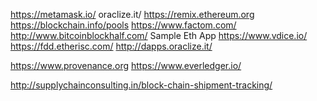 https://metamask.io/
oraclize.it/
https://remix.ethereum.org
https://blockchain.info/pools
https://www.factom.com/
http://www.bitcoinblockhalf.com/
Sample Eth App
https://www.vdice.io/
https://fdd.etherisc.com/
http://dapps.oraclize.it/

https://www.provenance.org
https://www.everledger.io/


http://supplychainconsulting.in/block-chain-shipment-tracking/
